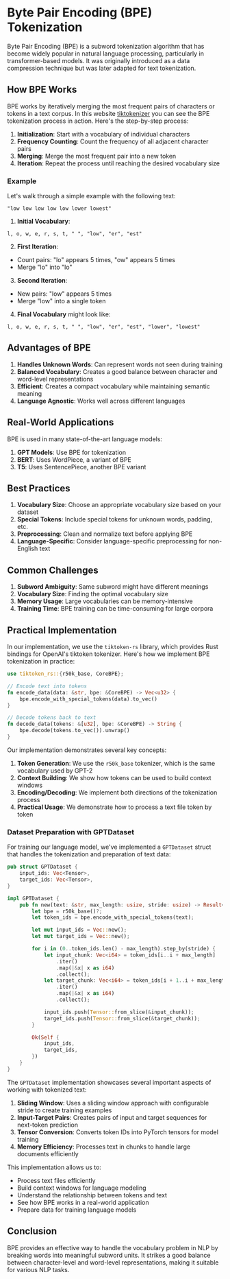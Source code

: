 # Byte Pair Encoding (BPE) Tokenization

Byte Pair Encoding (BPE) is a subword tokenization algorithm that has become widely popular in natural language processing, particularly in transformer-based models. It was originally introduced as a data compression technique but was later adapted for text tokenization.

## How BPE Works

BPE works by iteratively merging the most frequent pairs of characters or tokens in a text corpus. In this website [tiktokenizer](https://tiktokenizer.vercel.app/?model=gpt2) you can see the BPE tokenization process in action. Here's the step-by-step process:

1. **Initialization**: Start with a vocabulary of individual characters
2. **Frequency Counting**: Count the frequency of all adjacent character pairs
3. **Merging**: Merge the most frequent pair into a new token
4. **Iteration**: Repeat the process until reaching the desired vocabulary size

### Example

Let's walk through a simple example with the following text:
```
"low low low low low lower lowest"
```

1. **Initial Vocabulary**:
```
l, o, w, e, r, s, t, " ", "low", "er", "est"
```

2. **First Iteration**:
- Count pairs: "lo" appears 5 times, "ow" appears 5 times
- Merge "lo" into "lo"

3. **Second Iteration**:
- New pairs: "low" appears 5 times
- Merge "low" into a single token

4. **Final Vocabulary** might look like:
```
l, o, w, e, r, s, t, " ", "low", "er", "est", "lower", "lowest"
```

## Advantages of BPE

1. **Handles Unknown Words**: Can represent words not seen during training
2. **Balanced Vocabulary**: Creates a good balance between character and word-level representations
3. **Efficient**: Creates a compact vocabulary while maintaining semantic meaning
4. **Language Agnostic**: Works well across different languages


## Real-World Applications

BPE is used in many state-of-the-art language models:

1. **GPT Models**: Use BPE for tokenization
2. **BERT**: Uses WordPiece, a variant of BPE
3. **T5**: Uses SentencePiece, another BPE variant

## Best Practices

1. **Vocabulary Size**: Choose an appropriate vocabulary size based on your dataset
2. **Special Tokens**: Include special tokens for unknown words, padding, etc.
3. **Preprocessing**: Clean and normalize text before applying BPE
4. **Language-Specific**: Consider language-specific preprocessing for non-English text

## Common Challenges

1. **Subword Ambiguity**: Same subword might have different meanings
2. **Vocabulary Size**: Finding the optimal vocabulary size
3. **Memory Usage**: Large vocabularies can be memory-intensive
4. **Training Time**: BPE training can be time-consuming for large corpora

## Practical Implementation

In our implementation, we use the `tiktoken-rs` library, which provides Rust bindings for OpenAI's tiktoken tokenizer. Here's how we implement BPE tokenization in practice:

```rust
use tiktoken_rs::{r50k_base, CoreBPE};

// Encode text into tokens
fn encode_data(data: &str, bpe: &CoreBPE) -> Vec<u32> {
    bpe.encode_with_special_tokens(data).to_vec()
}

// Decode tokens back to text
fn decode_data(tokens: &[u32], bpe: &CoreBPE) -> String {
    bpe.decode(tokens.to_vec()).unwrap()
}
```

Our implementation demonstrates several key concepts:

1. **Token Generation**: We use the `r50k_base` tokenizer, which is the same vocabulary used by GPT-2
2. **Context Building**: We show how tokens can be used to build context windows
3. **Encoding/Decoding**: We implement both directions of the tokenization process
4. **Practical Usage**: We demonstrate how to process a text file token by token

### Dataset Preparation with GPTDataset

For training our language model, we've implemented a `GPTDataset` struct that handles the tokenization and preparation of text data:

```rust
pub struct GPTDataset {
    input_ids: Vec<Tensor>,
    target_ids: Vec<Tensor>,
}

impl GPTDataset {
    pub fn new(text: &str, max_length: usize, stride: usize) -> Result<Self> {
        let bpe = r50k_base()?;
        let token_ids = bpe.encode_with_special_tokens(text);

        let mut input_ids = Vec::new();
        let mut target_ids = Vec::new();

        for i in (0..token_ids.len() - max_length).step_by(stride) {
            let input_chunk: Vec<i64> = token_ids[i..i + max_length]
                .iter()
                .map(|&x| x as i64)
                .collect();
            let target_chunk: Vec<i64> = token_ids[i + 1..i + max_length + 1]
                .iter()
                .map(|&x| x as i64)
                .collect();

            input_ids.push(Tensor::from_slice(&input_chunk));
            target_ids.push(Tensor::from_slice(&target_chunk));
        }

        Ok(Self {
            input_ids,
            target_ids,
        })
    }
}
```

The `GPTDataset` implementation showcases several important aspects of working with tokenized text:

1. **Sliding Window**: Uses a sliding window approach with configurable stride to create training examples
2. **Input-Target Pairs**: Creates pairs of input and target sequences for next-token prediction
3. **Tensor Conversion**: Converts token IDs into PyTorch tensors for model training
4. **Memory Efficiency**: Processes text in chunks to handle large documents efficiently

This implementation allows us to:
- Process text files efficiently
- Build context windows for language modeling
- Understand the relationship between tokens and text
- See how BPE works in a real-world application
- Prepare data for training language models

## Conclusion

BPE provides an effective way to handle the vocabulary problem in NLP by breaking words into meaningful subword units. It strikes a good balance between character-level and word-level representations, making it suitable for various NLP tasks.
